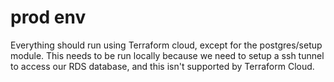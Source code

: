 # prod env

Everything should run using Terraform cloud, except for the postgres/setup module. This needs to be run locally because we need to setup a ssh tunnel to access our RDS database, and this isn't supported by Terraform Cloud.
